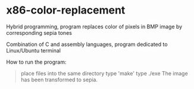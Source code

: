 # x86-color-replacement
Hybrid programming, program replaces color of pixels in BMP image by corresponding sepia tones

Combination of C and assembly languages, program dedicated to Linux/Ubuntu terminal

How to run the program:
>place files into the same directory
>type 'make'
>type ./exe
The image has been transformed to sepia.
